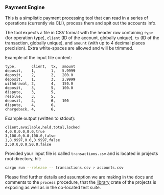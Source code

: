 
### Payment Engine

This is a simplistic payment processing tool that can read in a series of
operations (currently via CLI), process them and spit out the accounts info.

The tool expects a file in CSV format with the header row containing
`type` (for operation type), `client` (ID of the account, globally unique),
`tx` (ID of the transaction, globally unique), and `amount` (with up to 4 decimal
places precision). Extra white-spaces are allowed and will be trimmed.

Example of the input file content:

```csv
type,       client,  tx,  amount
deposit,    1,       1,   5.9999
deposit,    2,       2,   200.0
deposit,    1,       3,   2.9999
withdrawal, 2,       4,   150.0
deposit,    3,       5,   100.0
dispute,    3,       5,
resolve,    3,       5,
deposit,    4,       6,   100
dispute,    4,       6,
chargeback, 4,       6,
```

Example output (written to stdout):

```csv
client,available,held,total,locked
4,0.0,0.0,0.0,true
3,100.0,0.0,100.0,false
1,8.9997,0.0,8.9997,false
2,50.0,0.0,50.0,false

```

Provided your input file is called `transactions.csv` and is located in projects
root directory, hit:

```bash
cargo run --release -- transactions.csv > accounts.csv
```

Please find further details and assumption we are making in the docs and comments
to the `process` procedure, that the [library](./src/lib.rs) crate of the projects
is exposing as well as in the co-located test suite.
